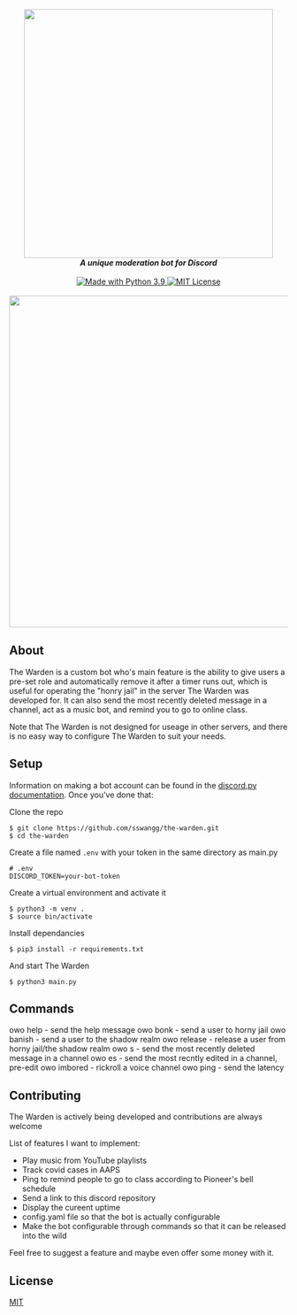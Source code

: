 <div align="center">
  <img src="https://i.imgur.com/zDCzeOH.png" align="center" width="450">
  <br>
  <strong><i>A unique moderation bot for Discord</i></strong>
  <br>
  <br>

  <a href="https://www.python.org/downloads/">
    <img src="https://img.shields.io/badge/Made%20With-Python%203.9-blue.svg?style=for-the-badge&logo=Python" alt="Made with Python 3.9">
  </a>

  <a href="https://github.com/sswangg/the-warden/blob/main/LICENSE">
    <img src="https://img.shields.io/badge/license-mit-e74c3c.svg?style=for-the-badge" alt="MIT License">
  </a>
  
  <br>
  <br>
  <!--<img src="https://i.imgur.com/qJAn3KQ.png" align="center" width="700">-->
  <img src="https://i.imgur.com/QrPkRa8.png" align="center" width="600">

<br>
</div>

## About
The Warden is a custom bot who's main feature is the ability to give users a pre-set role and automatically remove it after a timer runs out, which is useful for operating the "honry jail" in the server The Warden was developed for. It can also send the most recently deleted message in a channel, act as a music bot, and remind you to go to online class.

Note that The Warden is not designed for useage in other servers, and there is no easy way to configure The Warden to suit your needs.

## Setup

Information on making a bot account can be found in the [discord.py documentation](https://discordpy.readthedocs.io/en/stable/discord.html). Once you've done that:

Clone the repo

```console
$ git clone https://github.com/sswangg/the-warden.git
$ cd the-warden
```

Create a file named `.env` with your token in the same directory as main.py
```
# .env
DISCORD_TOKEN=your-bot-token
```

Create a virtual environment and activate it

```console
$ python3 -m venv .
$ source bin/activate
```

Install dependancies

```console
$ pip3 install -r requirements.txt
```

And start The Warden

```console
$ python3 main.py
```

## Commands
owo help - send the help message
owo bonk - send a user to horny jail
owo banish - send a user to the shadow realm
owo release - release a user from horny jail/the shadow realm
owo s - send the most recently deleted message in a channel
owo es - send the most recntly edited in a channel, pre-edit
owo imbored - rickroll a voice channel
owo ping - send the latency

## Contributing
The Warden is actively being developed and contributions are always welcome

List of features I want to implement:
- Play music from YouTube playlists
- Track covid cases in AAPS
- Ping to remind people to go to class according to Pioneer's bell schedule
- Send a link to this discord repository
- Display the cureent uptime
- config.yaml file so that the bot is actually configurable
- Make the bot configurable through commands so that it can be released into the wild

Feel free to suggest a feature and maybe even offer some money with it.

## License
[MIT](https://choosealicense.com/licenses/mit/)
